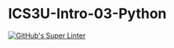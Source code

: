 # ICS3U-Intro-03-Python

[![GitHub's Super Linter](https://github.com/<JacksonNaufal>/<ICS3U-Intro-Intro-03->/workflows/GitHub's%20Super%20Linter/badge.svg)](https://github.com/<JacksonNaufal>/<ICS3U-Intro-Intro-03->/actions)
